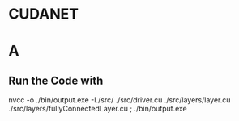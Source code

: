 # CUDANET

# A

## Run the Code with 
nvcc -o ./bin/output.exe -I./src/ ./src/driver.cu ./src/layers/layer.cu ./src/layers/fullyConnectedLayer.cu ; ./bin/output.exe


